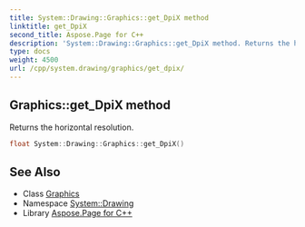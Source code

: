 ```yaml
---
title: System::Drawing::Graphics::get_DpiX method
linktitle: get_DpiX
second_title: Aspose.Page for C++
description: 'System::Drawing::Graphics::get_DpiX method. Returns the horizontal resolution in C++.'
type: docs
weight: 4500
url: /cpp/system.drawing/graphics/get_dpix/
---
```

## Graphics::get_DpiX method


Returns the horizontal resolution.

```cpp
float System::Drawing::Graphics::get_DpiX()
```

## See Also

* Class [Graphics](../)
* Namespace [System::Drawing](../../)
* Library [Aspose.Page for C++](../../../)
